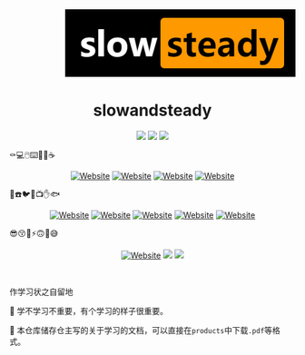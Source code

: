 

<div align=right><img src =".\images\logo.png"/></div>

# <center>slowandsteady<center>



<p align='center'>
<a href="https://github.com/zhangbaiyi/slowandsteady/graphs/contributors" target="_blank"><img src="https://img.shields.io/github/contributors/zhangbaiyi/slowandsteady?style=for-the-badge"></a>
<a href="https://github.com/zhangbaiyi/slowandsteady/graphs/commit-activity" target="_blank"><img src="https://img.shields.io/github/last-commit/zhangbaiyi/slowandsteady?style=for-the-badge"></a>
<a href="https://github.com/zhangbaiyi/slowandsteady/graphs/commit-activity" target="_blank"><img src="https://img.shields.io/github/commit-activity/w/zhangbaiyi/slowandsteady?style=for-the-badge"></a>
</p>



:coffin::computer::computer_mouse::keyboard::calendar::icecream::coffee:

<p align='center'>
    <a href="https://github.com/zhangbaiyi/slowandsteady" target="_blank"><img alt="Website" src="https://img.shields.io/tokei/lines/github/zhangbaiyi/slowandsteady?style=flat-square"></a>
    <a href="https://github.com/zhangbaiyi/slowandsteady/issues" target="_blank"><img alt="Website" src="https://img.shields.io/github/issues/zhangbaiyi/slowandsteady?style=flat-square"></a>
    <a href="https://github.com/zhangbaiyi/slowandsteady/pulls" target="_blank"><img alt="Website" src="https://img.shields.io/github/issues-pr/zhangbaiyi/slowandsteady?style=flat-square"></a>
    <a href="https://github.com/zhangbaiyi/slowandsteady/pulls" target="_blank"><img alt="Website" src="https://img.shields.io/github/issues-pr-closed/zhangbaiyi/slowandsteady?style=flat-square"></a>



:call_me_hand::phone::bird::deciduous_tree::tv::hand::fish:

<p align='center'>
<a href="https://github.com/zhangbaiyi/slowandsteady" target="_blank"><img alt="Website" src="https://img.shields.io/github/stars/zhangbaiyi/slowandsteady?style=social"></a>
<a href="https://github.com/zhangbaiyi" target="_blank"><img alt="Website" src="https://img.shields.io/github/followers/zhangbaiyi?style=social"></a>
    <a href="https://www.reddit.com/user/teethfreewolf" target="_blank"><img alt="Website" src="https://img.shields.io/reddit/user-karma/combined/teethfreewolf?style=social"></a>
    <a href="https://twitter.com/baiyizhang" target="_blank"><img alt="Website" src="https://img.shields.io/twitter/follow/baiyizhang?style=social"></a>
    <a href="https://www.youtube.com/channel/UCS0_naVMRQy-ktJmVkMrm2Q" target="_blank"><img alt="Website" src="https://img.shields.io/youtube/channel/subscribers/UCS0_naVMRQy-ktJmVkMrm2Q?style=social"></a>
</p>



:sunglasses::kissing_closed_eyes::thinking::zap::upside_down_face::nerd_face::sweat_smile:

<p align='center'>
<a href="https://weibo.com/u/5834092852" target="_blank"><img alt="Website" src="https://img.shields.io/badge/dynamic/json?style=for-the-badge&logo=sina-weibo&label=Weibo&labelColor=e71f19&color=040000&query=%24.data.totalSubs&url=https%3A%2F%2Fapi.spencerwoo.com%2Fsubstats%2F%3Fsource%3Dweibo%26queryKey%3D5834092852&longCache=true"></a>
    <a><img src="https://img.shields.io/badge/WECHAT-@张佰一-000000.svg?style=for-the-badge&logo=WeChat&labelColor=778899&color=040000"></a>
    <a><img src="https://img.shields.io/static/v1?label=FAKE&message=STUDY&style=for-the-badge&labelColor=8B4513&color=040000"></a></p>

​    

作学习状之自留地

:potato: 学不学习不重要，有个学习的样子很重要。

:beers: 本仓库储存仓主写的关于学习的文档，可以直接在`products`中下载`.pdf`等格式。

